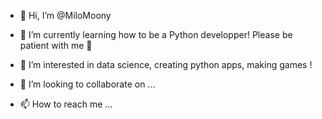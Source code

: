 - 👋 Hi, I’m @MiloMoony
- 🌱 I’m currently learning how to be a Python developper! Please be patient with me :pray:


- 👀 I’m interested in data science, creating python apps, making games !
- 💞️ I’m looking to collaborate on ...
- 📫 How to reach me ...
<!---
MiloMoony/MiloMoony is a ✨ special ✨ repository because its `README.md` (this file) appears on your GitHub profile.
You can click the Preview link to take a look at your changes.
--->
